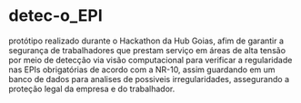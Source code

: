 # detec-o_EPI
protótipo realizado durante o Hackathon da Hub Goias, afim de garantir a segurança de trabalhadores que prestam serviço em áreas de alta tensão por meio de detecção via visão computacional para verificar a regularidade nas EPIs obrigatórias de acordo com a NR-10, assim guardando em um banco de dados para analises de possiveis irregularidades, assegurando a proteção legal da empresa e do trabalhador. 
